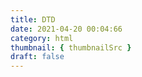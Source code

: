 ```yaml
---
title: DTD
date: 2021-04-20 00:04:66
category: html
thumbnail: { thumbnailSrc }
draft: false
---
```


